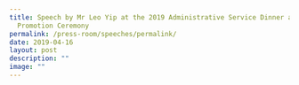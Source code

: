 ```yaml
---
title: Speech by Mr Leo Yip at the 2019 Administrative Service Dinner and
  Promotion Ceremony
permalink: /press-room/speeches/permalink/
date: 2019-04-16
layout: post
description: ""
image: ""
---
```

